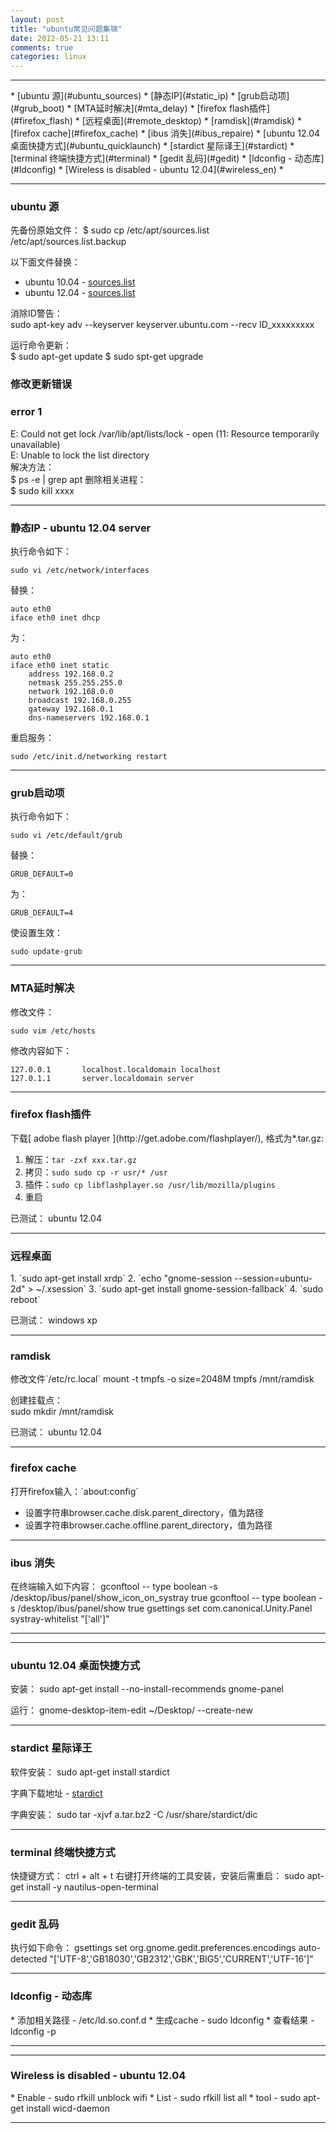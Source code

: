 ```yaml
---
layout: post
title: "ubuntu常见问题集锦"
date: 2012-05-21 13:11
comments: true
categories: linux
---
```


<!---
################################################################################
-->
<hr />
*    [ubuntu 源](#ubuntu_sources)
*    [静态IP](#static_ip)
*    [grub启动项](#grub_boot)
*    [MTA延时解决](#mta_delay)
*    [firefox flash插件](#firefox_flash)
*    [远程桌面](#remote_desktop)
*    [ramdisk](#ramdisk)
*    [firefox cache](#firefox_cache)
*    [ibus 消失](#ibus_repaire)
*    [ubuntu 12.04 桌面快捷方式](#ubuntu_quicklaunch)
*    [stardict 星际译王](#stardict)
*    [terminal 终端快捷方式](#terminal)
*    [gedit 乱码](#gedit)
*    [ldconfig - 动态库](#ldconfig)
*    [Wireless is disabled - ubuntu 12.04](#wireless_en)
*    
<!---
################################################################################
-->
<hr />
<h3 id="ubuntu_sources">ubuntu 源</h3>
先备份原始文件：    
	$ sudo cp /etc/apt/sources.list /etc/apt/sources.list.backup

以下面文件替换：    

*    ubuntu 10.04 - <a href='/downloads/config/ubuntu_10.04.sources.list' id='blog-link' title='Tar'>sources.list</a>	
*    ubuntu 12.04 - <a href='/downloads/config/ubuntu_12.04.sources.list' id='blog-link' title='Tar'>sources.list</a>	

消除ID警告：    
	sudo apt-key adv --keyserver keyserver.ubuntu.com --recv ID_xxxxxxxxx

运行命令更新：    
	$ sudo apt-get update
	$ sudo spt-get upgrade

### 修改更新错误 ###
### error 1 ###
E: Could not get lock /var/lib/apt/lists/lock - open (11: Resource temporarily unavailable)     
E: Unable to lock the list directory    
解决方法：     
	$ ps -e | grep apt
删除相关进程：    
	$ sudo kill xxxx

<!---
################################################################################
-->
<hr />
<h3 id="static_ip">静态IP - ubuntu 12.04 server</h3>
执行命令如下：

	sudo vi /etc/network/interfaces

替换：

	auto eth0
	iface eth0 inet dhcp

为：

	auto eth0
	iface eth0 inet static
		address 192.168.0.2
		netmask 255.255.255.0
		network 192.168.0.0
		broadcast 192.168.0.255
		gateway 192.168.0.1
		dns-nameservers 192.168.0.1

重启服务：

	sudo /etc/init.d/networking restart

<!---
################################################################################
-->
<hr />
<h3 id="grub_boot">grub启动项</h3>
执行命令如下：

	sudo vi /etc/default/grub

替换：

	GRUB_DEFAULT=0

为：

	GRUB_DEFAULT=4

使设置生效：

	sudo update-grub 

<!---
################################################################################
-->
<hr />
<h3 id="mta_delay">MTA延时解决</h3>
修改文件：

	sudo vim /etc/hosts

修改内容如下：

	127.0.0.1       localhost.localdomain localhost
	127.0.1.1       server.localdomain server

<!---
################################################################################
-->
<hr />
<h3 id="firefox_flash">firefox flash插件</h3>
下载[ adobe flash player ](http://get.adobe.com/flashplayer/), 格式为*.tar.gz:

1.    解压：`tar -zxf xxx.tar.gz`
2.    拷贝：`sudo sudo cp -r usr/* /usr`
3.    插件：`sudo cp libflashplayer.so /usr/lib/mozilla/plugins`
4.    重启

已测试： ubuntu 12.04

<!---
################################################################################
-->
<hr />
<h3 id="remote_desktop">远程桌面</h3>
1.    `sudo apt-get install xrdp`
2.    `echo "gnome-session --session=ubuntu-2d" > ~/.xsession`
3.    `sudo apt-get install gnome-session-fallback`
4.    `sudo reboot`

已测试： windows xp

<!---
################################################################################
-->
<hr />
<h3 id="ramdisk">ramdisk</h3>
修改文件`/etc/rc.local`	
	mount -t tmpfs -o size=2048M tmpfs /mnt/ramdisk

创建挂载点：	
	sudo mkdir /mnt/ramdisk

已测试： ubuntu 12.04

<!---
################################################################################
-->
<hr />
<h3 id="firefox_cache">firefox cache</h3>
打开firefox输入：`about:config`	

*    设置字符串browser.cache.disk.parent_directory，值为路径
*    设置字符串browser.cache.offline.parent_directory，值为路径

<!---
################################################################################
-->
<hr />
<h3 id="ibus_repaire">ibus 消失</h3>
在终端输入如下内容：
	gconftool -- type boolean -s /desktop/ibus/panel/show_icon_on_systray true
	gconftool -- type boolean -s /desktop/ibus/panel/show true
	gsettings set com.canonical.Unity.Panel systray-whitelist "['all']"

<hr />

<!---
################################################################################
-->
<hr />
<h3 id="ubuntu_quicklaunch">ubuntu 12.04 桌面快捷方式</h3>
安装：
	sudo apt-get install --no-install-recommends gnome-panel

运行：
	gnome-desktop-item-edit ~/Desktop/ --create-new

<!---
################################################################################
-->
<hr />
<h3 id="stardict">stardict 星际译王</h3>
软件安装：
	sudo apt-get install stardict

字典下载地址 - [stardict](http://abloz.com/huzheng/stardict-dic/)

字典安装：
	sudo tar -xjvf a.tar.bz2 -C /usr/share/stardict/dic

<!---
################################################################################
-->
<hr />
<h3 id="terminal">terminal 终端快捷方式</h3>
快捷键方式：
	ctrl + alt + t
右键打开终端的工具安装，安装后需重启：
	sudo apt-get install -y nautilus-open-terminal

<!---
################################################################################
-->
<hr />
<h3 id="gedit">gedit 乱码</h3>
执行如下命令：
	gsettings set org.gnome.gedit.preferences.encodings auto-detected "['UTF-8','GB18030','GB2312','GBK','BIG5','CURRENT','UTF-16']" 

<!---
################################################################################
-->
<hr />
<h3 id="ldconfig">ldconfig - 动态库</h3>
*    添加相关路径 - /etc/ld.so.conf.d     
*    生成cache - sudo ldconfig    
*    查看结果 - ldconfig -p    

<hr />

<!---
################################################################################
-->
<hr />
<h3 id="wireless_en">Wireless is disabled - ubuntu 12.04</h3>
*    Enable - sudo rfkill unblock wifi     
*    List - sudo rfkill list all    
*    tool - sudo apt-get install wicd-daemon    

<hr />

